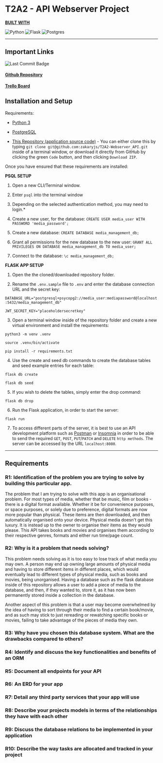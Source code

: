 # T2A2 - API Webserver Project

<u>**BUILT WITH**</u>

![Python](https://img.shields.io/badge/python-3670A0?style=for-the-badge&logo=python&logoColor=ffdd54) ![Flask](https://img.shields.io/badge/flask-%23000.svg?style=for-the-badge&logo=flask&logoColor=white) ![Postgres](https://img.shields.io/badge/postgres-%23316192.svg?style=for-the-badge&logo=postgresql&logoColor=white)

<hr>

## Important Links

![Last Commit Badge](https://img.shields.io/github/last-commit/zakaryjs/T2A2-Webserver_API)

#### [Github Repository](https://github.com/zakaryjs/T2A2-Webserver_API)

#### [Trello Board](https://trello.com/invite/b/LaCoYbLG/ATTI530e5c791577751ea1a95fcc9be416a1B3DB7C3C/t2a2-webserver-api)

## Installation and Setup

Requirements:

- [Python 3](https://www.python.org/downloads/)

- [PostgreSQL](https://www.postgresql.org/download/)

- [This Repository (application source code)](https://github.com/zakaryjs/T2A2-Webserver_API) - You can either clone this by typing ```git clone git@github.com:zakaryjs/T2A2-Webserver_API.git``` inside of a terminal window, or download it directly from GitHub by clicking the green `Code` button, and then clicking `Download ZIP`.

Once you have ensured that these requirements are installed:

**PSQL SETUP**

1. Open a new CLI/Terminal window.

2. Enter ```psql``` into the terminal window

3. Depending on the selected authentication method, you may need to login.*

4. Create a new user, for the database: ```CREATE USER media_user WITH PASSWORD 'media_password';```

5. Create a new database: ```CREATE DATABASE media_management_db;```

6. Grant all permissions for the new database to the new user: ```GRANT ALL PRIVILEGES ON DATABASE media_management_db TO media_user;```

7. Connect to the database: ```\c media_management_db;```

**FLASK APP SETUP**

1. Open the the cloned/downloaded repository folder.

2. Rename the `.env.sample` file to `.env` and enter the database connection URL and the secret key:

```DATABASE_URL="postgresql+psycopg2://media_user:mediapassword@localhost:5432/media_management_db"```

```JWT_SECRET_KEY="placeholdersecretkey"```

3. Open a terminal window inside of the repository folder and create a new virtual environment and install the requirements:

`python3 -m venv .venv`

`source .venv/bin/activate`

`pip install -r requirements.txt`

4. Use the create and seed db commands to create the database tables and seed example entries for each table:

`flask db create`

`flask db seed`

5. If you wish to delete the tables, simply enter the drop command:

`flask db drop`

6. Run the Flask application, in order to start the server:

`flask run`

7. To access different parts of the server, it is best to use an API development platform such as [Postman](https://www.postman.com/) or [Insomnia](https://insomnia.rest/) in order to be able to send the required ``GET``, ``POST``, ``PUT``/``PATCH`` and ``DELETE`` ``http methods``. The server can be accessed by the URL ```localhost:8080```.


<hr>

## Requirements

### R1: Identification of the problem you are trying to solve by building this particular app.

The problem that I am trying to solve with this app is an organisational problem. For most types of media, whether that be music, film or books - there is a digital format available. Whether it be for convenience purposes, or space purposes, or solely due to preference, digital formats are now more popular than physical. These items are then downloaded, and then automatically organised onto your device. Physical media doesn't get this luxury. It is instead up to the owner to organise their items as they would please. This API takes books and movies and organises them according to their respective genres, formats and either run time/page count. 

### R2: Why is it a problem that needs solving?

This problem needs solving as it is too easy to lose track of what media you may own. A person may end up owning large amounts of physical media and having to store different items in different places, which would eventually lead to different types of physical media, such as books and movies, being unorganised. Having a database such as the flask database inside of this repository allows a user to add a piece of media to the database, and then, if they wanted to, store it, as it has now been permanently stored inside a collection in the database.

Another aspect of this problem is that a user may become overwhelmed by the idea of having to sort through their media to find a certain book/movie, and as such may stick to just rereading or rewatching specific books or movies, failing to take advantage of the pieces of media they own.

### R3: Why have you chosen this database system. What are the drawbacks compared to others?

### R4: Identify and discuss the key functionalities and benefits of an ORM

### R5: Document all endpoints for your API

### R6: An ERD for your app

### R7: Detail any third party services that your app will use

### R8: Describe your projects models in terms of the relationships they have with each other

### R9: Discuss the database relations to be implemented in your application

### R10: Describe the way tasks are allocated and tracked in your project